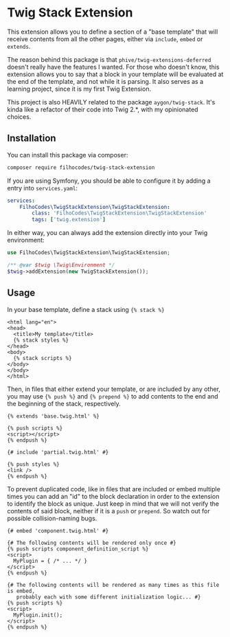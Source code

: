 # Twig Stack Extension

This extension allows you to define a section of a "base template" that will
receive contents from all the other pages, either via `include`, `embed` or
`extends`.

The reason behind this package is that `phive/twig-extensions-deferred` doesn't
really have the features I wanted. For those who doesn't know, this extension
allows you to say that a block in your template will be evaluated at the end of
the template, and not while it is parsing. It also serves as a learning project,
since it is my first Twig Extension.

This project is also HEAVILY related to the package `aygon/twig-stack`. It's
kinda like a refactor of their code into Twig 2.*, with my opinionated choices.

## Installation

You can install this package via composer:

```bash
composer require filhocodes/twig-stack-extension
```

If you are using Symfony, you should be able to configure it by adding a entry
into `services.yaml`:

```yaml
services:
    FilhoCodes\TwigStackExtension\TwigStackExtension:
        class: 'FilhoCodes\TwigStackExtension\TwigStackExtension'
        tags: ['twig.extension']
```

In either way, you can always add the extension directly into your Twig
environment:

```php
use FilhoCodes\TwigStackExtension\TwigStackExtension;

/** @var $twig \Twig\Environment */
$twig->addExtension(new TwigStackExtension());
```

## Usage

In your base template, define a stack using `{% stack %}`

```twig
<html lang="en">
<head>
  <title>My template</title>
  {% stack styles %}
</head>
<body>
  {% stack scripts %}
</body>
</body>
</html>
```

Then, in files that either extend your template, or are included by any other,
you may use `{% push %}` and `{% prepend %}` to add contents to the end and the
beginning of the stack, respectively.

```twig
{% extends 'base.twig.html' %}

{% push scripts %}
<script></script>
{% endpush %}
```

```twig
{# include 'partial.twig.html' #}

{% push styles %}
<link />
{% endpush %}
```

To prevent duplicated code, like in files that are included or embed multiple
times you can add an "id" to the block declaration in order to the extension to
identify the block as unique. Just keep in mind that we will not verify the
contents of said block, neither if it is a `push` or `prepend`. So watch out for
possible collision-naming bugs.

```twig
{# embed 'component.twig.html' #}

{# The following contents will be rendered only once #}
{% push scripts component_definition_script %}
<script>
  MyPlugin = { /* ... */ }
</script>
{% endpush %}

{# The following contents will be rendered as many times as this file is embed,
   probably each with some different initialization logic... #}
{% push scripts %}
<script>
  MyPlugin.init();
</script>
{% endpush %}
```
